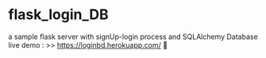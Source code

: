 # flask_login_DB
a sample flask server with signUp-login process and SQLAlchemy Database
live demo  : >>  https://loginbd.herokuapp.com/ 🚀
